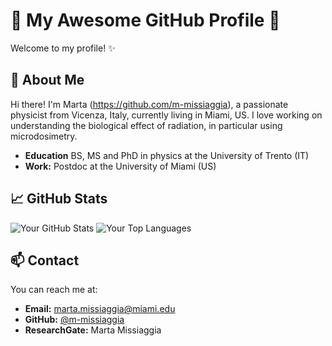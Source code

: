 # 🌟 My Awesome GitHub Profile 🌟

Welcome to my profile! ✨

## 📖 About Me

Hi there! I'm Marta (https://github.com/m-missiaggia), a passionate physicist from Vicenza, Italy, currently living in Miami, US. I love working on understanding the biological effect of radiation, in particular using microdosimetry. 

- **Education** BS, MS and PhD in physics at the University of Trento (IT)
- **Work:** Postdoc at the University of Miami (US)

## 📈 GitHub Stats

![Your GitHub Stats](https://github-readme-stats.vercel.app/api?username=m-missiaggia&show_icons=true&theme=radical)
![Your Top Languages](https://github-readme-stats.vercel.app/api/top-langs/?username=m-missiaggia&layout=compact&theme=radical)

## 📫 Contact

You can reach me at:
- **Email:** marta.missiaggia@miami.edu
- **GitHub:** [@m-missiaggia](https://github.com/m-missiaggia)
- **ResearchGate:** Marta Missiaggia

